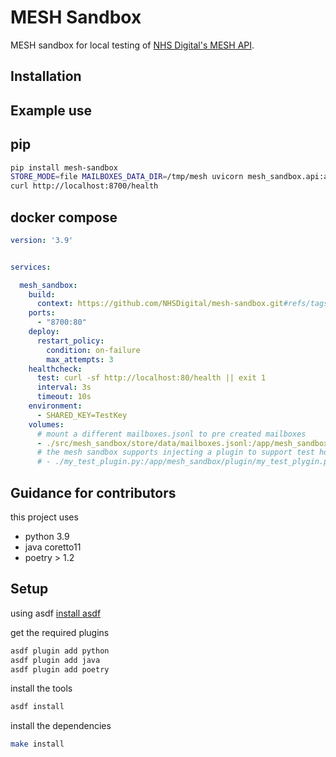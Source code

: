 MESH Sandbox
===========

MESH sandbox for local testing of [NHS Digital's MESH API](https://digital.nhs.uk/developer/api-catalogue/message-exchange-for-social-care-and-health-api).

Installation
------------

Example use
-----------

pip
---

```bash
pip install mesh-sandbox
STORE_MODE=file MAILBOXES_DATA_DIR=/tmp/mesh uvicorn mesh_sandbox.api:app --reload --port 8700 --workers=1
curl http://localhost:8700/health
```

docker compose
--------------

```yaml
version: '3.9'


services:

  mesh_sandbox:
    build: 
      context: https://github.com/NHSDigital/mesh-sandbox.git#refs/tags/v1.0.4
    ports:
      - "8700:80"
    deploy:
      restart_policy:
        condition: on-failure
        max_attempts: 3
    healthcheck:
      test: curl -sf http://localhost:80/health || exit 1
      interval: 3s
      timeout: 10s
    environment:
      - SHARED_KEY=TestKey
    volumes:
      # mount a different mailboxes.jsonl to pre created mailboxes
      - ./src/mesh_sandbox/store/data/mailboxes.jsonl:/app/mesh_sandbox/store/data/mailboxes.jsonl:ro
      # the mesh sandbox supports injecting a plugin to support test hooks 
      # - ./my_test_plugin.py:/app/mesh_sandbox/plugin/my_test_plygin.py:ro

```

Guidance for contributors
-------------------------

this project uses

- python 3.9
- java coretto11
- poetry > 1.2

Setup
-----

using asdf
[install asdf](https://asdf-vm.com/guide/getting-started.html#_3-install-asdf)

get the required plugins

```bash
asdf plugin add python
asdf plugin add java
asdf plugin add poetry
```

install the tools

```bash
asdf install
```

install the dependencies

```bash
make install
```
